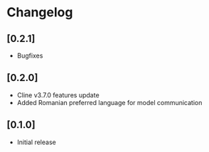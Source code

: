 # Changelog

## [0.2.1]

- Bugfixes

## [0.2.0]

- Cline v3.7.0 features update
- Added Romanian preferred language for model communication

## [0.1.0]

-   Initial release
